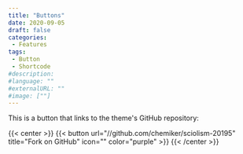```yaml
---
title: "Buttons"
date: 2020-09-05
draft: false
categories:
 - Features
tags:
 - Button
 - Shortcode
#description:
#language: ""
#externalURL: ""
#image: [""]
---
```


This is a button that links to the theme's GitHub repository:

{{< center >}}
	{{< button url="//github.com/chemiker/sciolism-20195" title="Fork on GitHub" icon="<i class='fab fa-github'></i>" color="purple" >}}
{{< /center >}}
